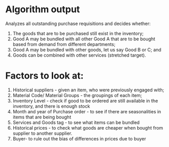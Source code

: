# Algorithm output
Analyzes all outstanding purchase requisitions and decides whether:

1. The goods that are to be purchased still exist in the inventory;
2. Good A may be bundled with all other Good A that are to be bought based from demand from different departments;
3. Good A may be bundled with other goods, let us say Good B or C; and
3. Goods can be combined with other services (stretched target).

# Factors to look at:
1. Historical suppliers - given an item, who were previously engaged with;
2. Material Code/ Material Groups - the groupings of each item;
3. Inventory Level - check if good to be ordered are still available in the inventory, and there is enough stock
4. Month and year of Purchase order - to see if there are seasonalities in items that are being bought
5. Services and Goods tag - to see what items can be bundled
6. Historical prices - to check what goods are cheaper when bought from supplier to another supplier.
7. Buyer- to rule out the bias of differences in prices due to buyer 

